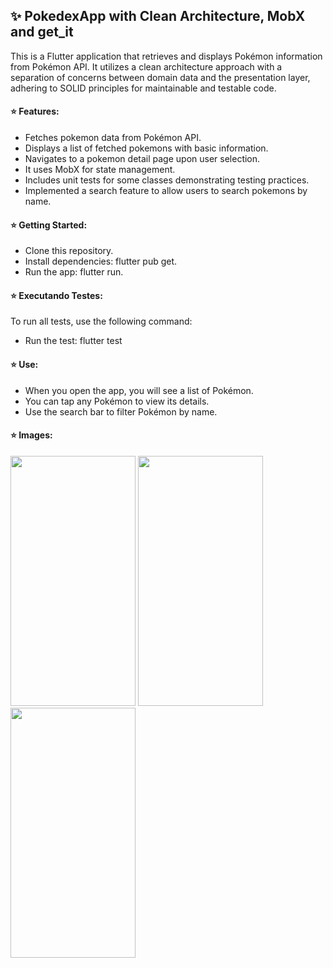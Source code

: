 ## ✨ PokedexApp with Clean Architecture, MobX and get_it

This is a Flutter application that retrieves and displays Pokémon information from Pokémon API. It utilizes a clean architecture approach with a separation of concerns between domain data and the presentation layer, adhering to SOLID principles for maintainable and testable code.

#### ⭐ Features:

- Fetches pokemon data from Pokémon API.
- Displays a list of fetched pokemons with basic information.
- Navigates to a pokemon detail page upon user selection.
- It uses MobX for state management.
- Includes unit tests for some classes demonstrating testing practices.
- Implemented a search feature to allow users to search pokemons by name.

#### ⭐ Getting Started:

- Clone this repository.
- Install dependencies: flutter pub get.
- Run the app: flutter run.

#### ⭐ Executando Testes:
To run all tests, use the following command:

- Run the test: flutter test

#### ⭐ Use:

- When you open the app, you will see a list of Pokémon.
- You can tap any Pokémon to view its details.
- Use the search bar to filter Pokémon by name.

#### ⭐ Images:

<img src="https://github.com/Maithe/PokedexApp/assets/30060627/83e1d6c7-6f00-48d1-8442-8771a7b1d94e" width="200" height="400">

<img src="https://github.com/Maithe/PokedexApp/assets/30060627/1ffe63b1-89d6-4c16-8635-8d22e262e6b1" width="200" height="400">

<img src="https://github.com/Maithe/PokedexApp/assets/30060627/46abfdda-a9ad-4850-a95d-5010a4f9e0e8" width="200" height="400">

